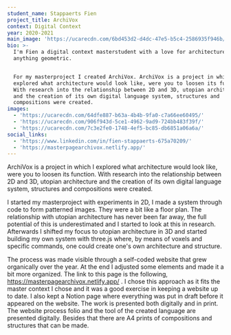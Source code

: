 ```yaml
---
student_name: Stappaerts Fien
project_title: ArchiVox
context: Digital Context
year: 2020-2021
main_image: 'https://ucarecdn.com/6bd453d2-d4dc-47e5-b5c4-2586935f946b/'
bio: >-
  I'm Fien a digital context masterstudent with a love for architecture and
  anything geometric. 


  For my masterproject I created ArchiVox. ArchiVox is a project in which I
  explored what architecture would look like, were you to loosen its function.
  With research into the relationship between 2D and 3D, utopian architecture
  and the creation of its own digital language system, structures and
  compositions were created.  
images:
  - 'https://ucarecdn.com/64dfe887-b63a-4b4b-9fa0-c7a66ee60495/'
  - 'https://ucarecdn.com/906f943d-5ce1-4962-9ad9-724bb483f39f/'
  - 'https://ucarecdn.com/7c3e2fe0-1748-4ef5-bc85-db6851a06a6a/'
social_links:
  - 'https://www.linkedin.com/in/fien-stappaerts-675a70209/'
  - 'https://masterpagearchivox.netlify.app/'
---
```

ArchiVox is a project in which I explored what architecture would look like, were you to loosen its function. With research into the relationship between 2D and 3D, utopian architecture and the creation of its own digital language system, structures and compositions were created.

I started my masterproject with experiments in 2D, I made a system through code to form patterned images. They were a bit like a floor plan. The relationship with utopian architecture has never been far away, the full potential of this is underestimated and I started to look at this in research. Afterwards I shifted my focus to utopian architecture in 3D and started building my own system with three.js where, by means of voxels and specific commands, one could create one's own architecture and structure.

The process was made visible through a self-coded website that grew organically over the year. At the end I adjusted some elements and made it a bit more organized. The link to this page is the following, <https://masterpagearchivox.netlify.app/> . I chose this approach as it fits the master context I chose and it was a good exercise in keeping a website up to date. I also kept a Notion page where everything was put in draft before it appeared on the website. The work is presented both digitally and in print. The website process folio and the tool of the created language are presented digitally. Besides that there are A4 prints of compositions and structures that can be made.